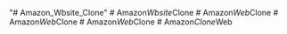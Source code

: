 "# Amazon_Wbsite_Clone" 
#   A m a z o n _ W b s i t e _ C l o n e  
 #   A m a z o n _ W e b _ C l o n e  
 #   A m a z o n _ W e b _ C l o n e  
 #   A m a z o n _ W e b _ C l o n e  
 #   A m a z o n _ C l o n e _ W e b  
 